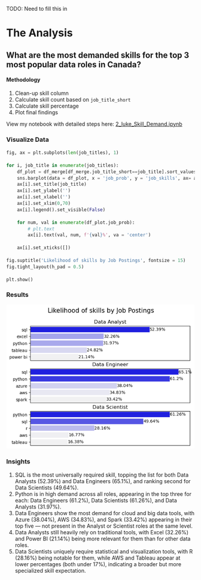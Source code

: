 TODO: Need to fill this in

# The Analysis

## What are the most demanded skills for the top 3 most popular data roles in Canada?

#### Methodology
1. Clean-up skill column
2. Calculate skill count based on `job_title_short`
3. Calculate skill percentage
4. Plot final findings

View my notebook with detailed steps here:
[2_luke_Skill_Demand.ipynb](3_Project/2_luke_Skill_Demand.ipynb) 


### Visualize Data
```python
fig, ax = plt.subplots(len(job_titles), 1)

for i, job_title in enumerate(job_titles):
    df_plot = df_merge[df_merge.job_title_short==job_title].sort_values(by = 'job_prob', ascending = False).head(5)
    sns.barplot(data = df_plot, x = 'job_prob', y = 'job_skills', ax= ax[i], hue = 'job_prob', palette='light:b')
    ax[i].set_title(job_title)
    ax[i].set_ylabel('')
    ax[i].set_xlabel('')
    ax[i].set_xlim(0,70)
    ax[i].legend().set_visible(False)

    for num, val in enumerate(df_plot.job_prob):
        # plt.text
        ax[i].text(val, num, f'{val}%', va = 'center')

    ax[i].set_xticks([])

fig.suptitle('Likelihood of skills by Job Postings', fontsize = 15)
fig.tight_layout(h_pad = 0.5)

plt.show()
```

### Results
![Visualization of Top Skills by Data Roles](3_Project/images/skill_demand.png)


### Insights
1. SQL is the most universally required skill, topping the list for both Data Analysts (52.39%) and Data Engineers (65.1%), and ranking second for Data Scientists (49.64%).
2. Python is in high demand across all roles, appearing in the top three for each: Data Engineers (61.2%), Data Scientists (61.26%), and Data Analysts (31.97%).
3. Data Engineers show the most demand for cloud and big data tools, with Azure (38.04%), AWS (34.83%), and Spark (33.42%) appearing in their top five — not present in the Analyst or Scientist roles at the same level.
4. Data Analysts still heavily rely on traditional tools, with Excel (32.26%) and Power BI (21.14%) being more relevant for them than for other data roles.
5. Data Scientists uniquely require statistical and visualization tools, with R (28.16%) being notable for them, while AWS and Tableau appear at lower percentages (both under 17%), indicating a broader but more specialized skill expectation.
